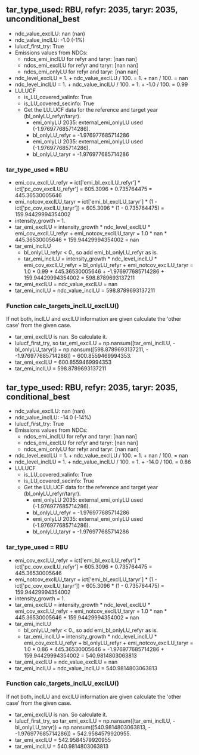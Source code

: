 

## tar_type_used: RBU, refyr: 2035, taryr: 2035, unconditional_best
- ndc_value_exclLU: nan (nan)
- ndc_value_inclLU: -1.0 (-1%)
- lulucf_first_try: True
- Emissions values from NDCs:
  - ndcs_emi_inclLU for refyr and taryr: [nan nan]
  - ndcs_emi_exclLU for refyr and taryr: [nan nan]
  - ndcs_emi_onlyLU for refyr and taryr: [nan nan]
- ndc_level_exclLU = 1. + ndc_value_exclLU / 100. = 1. + nan / 100. = nan
- ndc_level_inclLU = 1. + ndc_value_inclLU / 100. = 1. + -1.0 / 100. = 0.99
- LULUCF
  - is_LU_covered_valinfo: True
  - is_LU_covered_secinfo: True
  - Get the LULUCF data for the reference and target year (bl_onlyLU_refyr/taryr).
    - emi_onlyLU 2035: external_emi_onlyLU used (-1.976977685714286).
    - bl_onlyLU_refyr = -1.976977685714286
    - emi_onlyLU 2035: external_emi_onlyLU used (-1.976977685714286).
    - bl_onlyLU_taryr = -1.976977685714286
### tar_type_used = RBU
- emi_cov_exclLU_refyr = ict['emi_bl_exclLU_refyr'] * ict['pc_cov_exclLU_refyr'] = 605.3096 * 0.735764475 = 445.36530005646
- emi_notcov_exclLU_taryr = ict['emi_bl_exclLU_taryr'] * (1 - ict['pc_cov_exclLU_taryr']) = 605.3096 * (1 - 0.735764475) = 159.94429994354002
- intensity_growth = 1.
- tar_emi_exclLU = intensity_growth * ndc_level_exclLU * emi_cov_exclLU_refyr + emi_notcov_exclLU_taryr = 1.0 * nan * 445.36530005646 + 159.94429994354002 = nan
- tar_emi_inclLU
  - bl_onlyLU_refyr < 0., so add emi_bl_onlyLU_refyr as is.
  - tar_emi_inclLU = intensity_growth * ndc_level_inclLU * emi_cov_exclLU_refyr + bl_onlyLU_refyr + emi_notcov_exclLU_taryr = 1.0 * 0.99 * 445.36530005646 + -1.976977685714286 + 159.94429994354002 = 598.8789693137211
- tar_emi_exclLU = ndc_value_exclLU = nan
- tar_emi_inclLU = ndc_value_inclLU = 598.8789693137211
### Function calc_targets_inclLU_exclLU()
If not both, inclLU and exclLU information are given calculate the 'other case' from the given case.
- tar_emi_exclLU is nan. So calculate it.
- lulucf_first_try, so tar_emi_exclLU = np.nansum([tar_emi_inclLU, -bl_onlyLU_taryr]) = np.nansum([598.8789693137211, - -1.976977685714286]) = 600.8559469994353.
- tar_emi_exclLU = 600.8559469994353
- tar_emi_inclLU = 598.8789693137211

## tar_type_used: RBU, refyr: 2035, taryr: 2035, conditional_best
- ndc_value_exclLU: nan (nan)
- ndc_value_inclLU: -14.0 (-14%)
- lulucf_first_try: True
- Emissions values from NDCs:
  - ndcs_emi_inclLU for refyr and taryr: [nan nan]
  - ndcs_emi_exclLU for refyr and taryr: [nan nan]
  - ndcs_emi_onlyLU for refyr and taryr: [nan nan]
- ndc_level_exclLU = 1. + ndc_value_exclLU / 100. = 1. + nan / 100. = nan
- ndc_level_inclLU = 1. + ndc_value_inclLU / 100. = 1. + -14.0 / 100. = 0.86
- LULUCF
  - is_LU_covered_valinfo: True
  - is_LU_covered_secinfo: True
  - Get the LULUCF data for the reference and target year (bl_onlyLU_refyr/taryr).
    - emi_onlyLU 2035: external_emi_onlyLU used (-1.976977685714286).
    - bl_onlyLU_refyr = -1.976977685714286
    - emi_onlyLU 2035: external_emi_onlyLU used (-1.976977685714286).
    - bl_onlyLU_taryr = -1.976977685714286
### tar_type_used = RBU
- emi_cov_exclLU_refyr = ict['emi_bl_exclLU_refyr'] * ict['pc_cov_exclLU_refyr'] = 605.3096 * 0.735764475 = 445.36530005646
- emi_notcov_exclLU_taryr = ict['emi_bl_exclLU_taryr'] * (1 - ict['pc_cov_exclLU_taryr']) = 605.3096 * (1 - 0.735764475) = 159.94429994354002
- intensity_growth = 1.
- tar_emi_exclLU = intensity_growth * ndc_level_exclLU * emi_cov_exclLU_refyr + emi_notcov_exclLU_taryr = 1.0 * nan * 445.36530005646 + 159.94429994354002 = nan
- tar_emi_inclLU
  - bl_onlyLU_refyr < 0., so add emi_bl_onlyLU_refyr as is.
  - tar_emi_inclLU = intensity_growth * ndc_level_inclLU * emi_cov_exclLU_refyr + bl_onlyLU_refyr + emi_notcov_exclLU_taryr = 1.0 * 0.86 * 445.36530005646 + -1.976977685714286 + 159.94429994354002 = 540.9814803063813
- tar_emi_exclLU = ndc_value_exclLU = nan
- tar_emi_inclLU = ndc_value_inclLU = 540.9814803063813
### Function calc_targets_inclLU_exclLU()
If not both, inclLU and exclLU information are given calculate the 'other case' from the given case.
- tar_emi_exclLU is nan. So calculate it.
- lulucf_first_try, so tar_emi_exclLU = np.nansum([tar_emi_inclLU, -bl_onlyLU_taryr]) = np.nansum([540.9814803063813, - -1.976977685714286]) = 542.9584579920955.
- tar_emi_exclLU = 542.9584579920955
- tar_emi_inclLU = 540.9814803063813